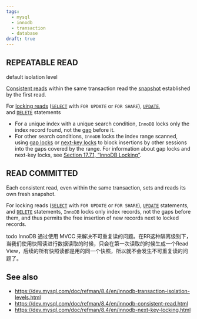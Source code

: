 ```yaml
---
tags:
  - mysql
  - innodb
  - transaction
  - database
draft: true
---
```

## REPEATABLE READ
default isolation level

[Consistent reads](https://dev.mysql.com/doc/refman/8.4/en/glossary.html#glos_consistent_read "consistent read") within the same transaction read the [snapshot](https://dev.mysql.com/doc/refman/8.4/en/glossary.html#glos_snapshot "snapshot") established by the first read.

For [locking reads](https://dev.mysql.com/doc/refman/8.4/en/glossary.html#glos_locking_read "locking read") ([`SELECT`](https://dev.mysql.com/doc/refman/8.4/en/select.html "15.2.13 SELECT Statement") with `FOR UPDATE` or `FOR SHARE`), [`UPDATE`](https://dev.mysql.com/doc/refman/8.4/en/update.html "15.2.17 UPDATE Statement"), and [`DELETE`](https://dev.mysql.com/doc/refman/8.4/en/delete.html "15.2.2 DELETE Statement") statements
- For a unique index with a unique search condition, `InnoDB` locks only the index record found, not the [gap](https://dev.mysql.com/doc/refman/8.4/en/glossary.html#glos_gap "gap") before it.
- For other search conditions, `InnoDB` locks the index range scanned, using [gap locks](https://dev.mysql.com/doc/refman/8.4/en/glossary.html#glos_gap_lock "gap lock") or [next-key locks](https://dev.mysql.com/doc/refman/8.4/en/glossary.html#glos_next_key_lock "next-key lock") to block insertions by other sessions into the gaps covered by the range. For information about gap locks and next-key locks, see [Section 17.7.1, “InnoDB Locking”](https://dev.mysql.com/doc/refman/8.4/en/innodb-locking.html "17.7.1 InnoDB Locking").
## READ COMMITTED
Each consistent read, even within the same transaction, sets and reads its own fresh snapshot.

For locking reads ([`SELECT`](https://dev.mysql.com/doc/refman/8.4/en/select.html "15.2.13 SELECT Statement") with `FOR UPDATE` or `FOR SHARE`), [`UPDATE`](https://dev.mysql.com/doc/refman/8.4/en/update.html "15.2.17 UPDATE Statement") statements, and [`DELETE`](https://dev.mysql.com/doc/refman/8.4/en/delete.html "15.2.2 DELETE Statement") statements, `InnoDB` locks only index records, not the gaps before them, and thus permits the free insertion of new records next to locked records.

todo
InnoDB 通过使用 MVCC 来解决不可重复读的问题。在RR这种隔离级别下，当我们使用快照读进行数据读取的时候，只会在第一次读取的时候生成一个Read View，后续的所有快照读都是用的同一个快照，所以就不会发生不可重复读的问题了。
## See also
- https://dev.mysql.com/doc/refman/8.4/en/innodb-transaction-isolation-levels.html
- https://dev.mysql.com/doc/refman/8.4/en/innodb-consistent-read.html
- https://dev.mysql.com/doc/refman/8.4/en/innodb-next-key-locking.html